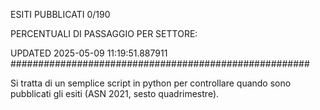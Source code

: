 ESITI PUBBLICATI 0/190 

PERCENTUALI DI PASSAGGIO PER SETTORE:

UPDATED 2025-05-09 11:19:51.887911
###################################################### 

Si tratta di un semplice script in python per controllare quando sono pubblicati gli esiti (ASN 2021, sesto quadrimestre).

